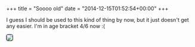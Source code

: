 +++
title = "Soooo old"
date = "2014-12-15T01:52:54+00:00"
+++

I guess I should be used to this kind of thing by now, but it just doesn't get any easier. I'm in age bracket 4/6 now :(

<img style="border: ridge black 1px; border-radius: 4px;" src="/sites/default/files/daily/age.png" />
			